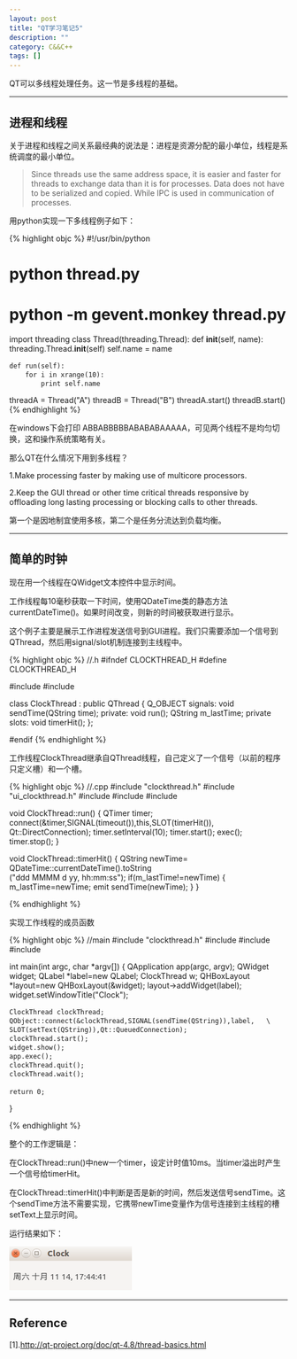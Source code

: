 ```yaml
---
layout: post
title: "QT学习笔记5"
description: ""
category: C&&C++
tags: []
---
```


QT可以多线程处理任务。这一节是多线程的基础。

-------------------------------------------------------------

## 进程和线程
关于进程和线程之间关系最经典的说法是：进程是资源分配的最小单位，线程是系统调度的最小单位。

> Since threads use the same address space, it is easier and faster for threads to exchange data than it is for processes. Data does not have to be serialized and copied. While IPC is used in communication of processes.

用python实现一下多线程例子如下：

{% highlight objc %}
#!/usr/bin/python
# python thread.py
# python -m gevent.monkey thread.py
import threading
class Thread(threading.Thread):
    def __init__(self, name):
        threading.Thread.__init__(self)
        self.name = name
   
    def run(self):
        for i in xrange(10):
            print self.name
threadA = Thread("A")
threadB = Thread("B")
threadA.start()
threadB.start()
{% endhighlight %}

在windows下会打印 ABBABBBBBABABABAAAAA，可见两个线程不是均匀切换，这和操作系统策略有关。

那么QT在什么情况下用到多线程？


1.Make processing faster by making use of multicore processors.
 

2.Keep the GUI thread or other time critical threads responsive by offloading long lasting processing or blocking calls to other threads.

第一个是因地制宜使用多核，第二个是任务分流达到负载均衡。

--------------------------------------------------------------------

## 简单的时钟
现在用一个线程在QWidget文本控件中显示时间。

工作线程每10毫秒获取一下时间，使用QDateTime类的静态方法currentDateTime()。如果时间改变，则新的时间被获取进行显示。

这个例子主要是展示工作进程发送信号到GUI进程。我们只需要添加一个信号到QThread，然后用signal/slot机制连接到主线程中。


{% highlight objc %}
//.h
#ifndef CLOCKTHREAD_H
#define CLOCKTHREAD_H

#include <QWidget>
#include <QThread>

class ClockThread : public QThread
{
    Q_OBJECT
signals:
    void sendTime(QString time);
private:
    void run();
    QString m_lastTime;
private slots:
    void timerHit();
};

#endif
{% endhighlight %}

工作线程ClockThread继承自QThread线程，自己定义了一个信号（以前的程序只定义槽）和一个槽。

{% highlight objc %}
//.cpp
#include "clockthread.h"
#include "ui_clockthread.h"
#include <QTimer>
#include <QString>
#include <QDateTime>

void ClockThread::run()
{
    QTimer timer;
    connect(&timer,SIGNAL(timeout()),this,SLOT(timerHit()), \
    Qt::DirectConnection);
    timer.setInterval(10);
    timer.start();
    exec();
    timer.stop();
}

void ClockThread::timerHit()
{
    QString newTime= QDateTime::currentDateTime().toString  \
    ("ddd MMMM d yy, hh:mm:ss");
    if(m_lastTime!=newTime)
    {
        m_lastTime=newTime;
        emit sendTime(newTime);
    }
}

{% endhighlight %}

实现工作线程的成员函数


{% highlight objc %}
//main
#include "clockthread.h"
#include <QApplication>
#include <QLabel>
#include <QHBoxLayout>

int main(int argc, char *argv[])
{
    QApplication app(argc, argv);
    QWidget widget;
    QLabel *label=new QLabel;
    ClockThread w;
    QHBoxLayout *layout=new QHBoxLayout(&widget);
    layout->addWidget(label);
    widget.setWindowTitle("Clock");

    ClockThread clockThread;
    QObject::connect(&clockThread,SIGNAL(sendTime(QString)),label,   \
    SLOT(setText(QString)),Qt::QueuedConnection);
    clockThread.start();
    widget.show();
    app.exec();
    clockThread.quit();
    clockThread.wait();

    return 0;
}

{% endhighlight %}

整个的工作逻辑是：

在ClockThread::run()中new一个timer，设定计时值10ms。当timer溢出时产生一个信号给timerHit。

在ClockThread::timerHit()中判断是否是新的时间，然后发送信号sendTime。这个sendTime方法不需要实现，它携带newTime变量作为信号连接到主线程的槽setText上显示时间。

运行结果如下：

![图片](/assets/images/QT5-1.png)



--------------------------------------------------------------------
## Reference
[1].http://qt-project.org/doc/qt-4.8/thread-basics.html

